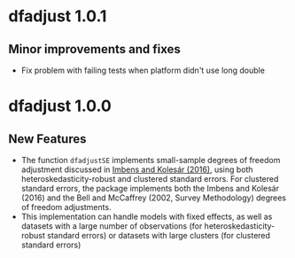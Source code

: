 # dfadjust 1.0.1

## Minor improvements and fixes

- Fix problem with failing tests when platform didn't use long double

# dfadjust 1.0.0

## New Features

- The function `dfadjustSE` implements small-sample degrees of freedom
  adjustment discussed in [Imbens and Kolesár
  (2016)](http://www.mitpressjournals.org/doi/abs/10.1162/REST_a_00552), using
  both heteroskedasticity-robust and clustered standard errors. For clustered
  standard errors, the package implements both the Imbens and Kolesár (2016) and
  the Bell and McCaffrey (2002, Survey Methodology) degrees of freedom
  adjustments.
- This implementation can handle models with fixed effects, as well as datasets
  with a large number of observations (for heteroskedasticity-robust standard
  errors) or datasets with large clusters (for clustered standard errors)
